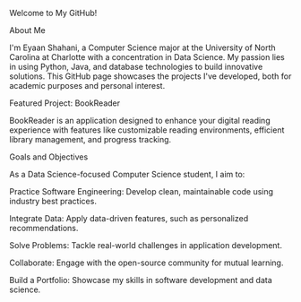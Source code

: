 Welcome to My GitHub!

About Me

I'm Eyaan Shahani, a Computer Science major at the University of North Carolina at Charlotte with a concentration in Data Science. My passion lies in using Python, Java, and database technologies to build innovative solutions. This GitHub page showcases the projects I've developed, both for academic purposes and personal interest.

Featured Project: BookReader

BookReader is an application designed to enhance your digital reading experience with features like customizable reading environments, efficient library management, and progress tracking.

Goals and Objectives

As a Data Science-focused Computer Science student, I aim to:

Practice Software Engineering: Develop clean, maintainable code using industry best practices.

Integrate Data: Apply data-driven features, such as personalized recommendations.

Solve Problems: Tackle real-world challenges in application development.

Collaborate: Engage with the open-source community for mutual learning.

Build a Portfolio: Showcase my skills in software development and data science.
